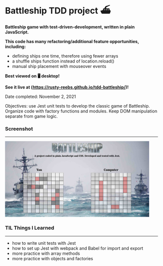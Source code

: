 # Battleship TDD project ⛴

**Battleship game with test-driven-development, written in plain JavaScript.**  

**This code has many refactoring/additional feature opportunities, including:**
- defining ships one time, therefore using fewer arrays
- a shuffle ships function instead of location.reload()
- manual ship placement with mouseover events

**Best viewed on 🖥 desktop!**  

**See it live at (https://rusty-reebs.github.io/tdd-battleship/)!**  

Date completed: November 2, 2021  

Objectives: use Jest unit tests to develop the classic game of Battleship. Organize code with factory functions and modules. Keep DOM manipulation separate from game logic.  

### Screenshot
-----

<img src="./screenshots/battleship.jpg" height="250px">  

### TIL Things I Learned
-----

- how to write unit tests with Jest
- how to set up Jest with webpack and Babel for import and export
- more practice with array methods
- more practice with objects and factories

